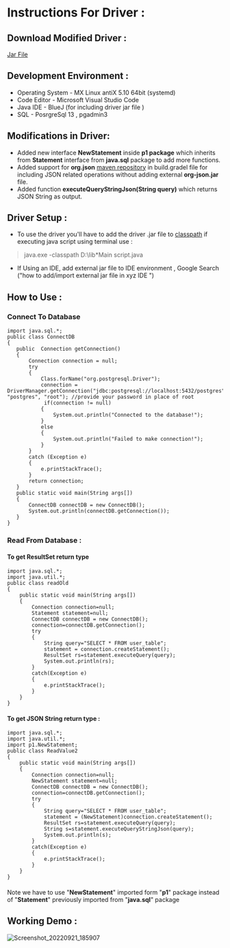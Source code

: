 # Instructions For Driver :
## Download Modified Driver :
[Jar File](https://github.com/sarthak-19/PostgreSql-JDBC-Driver/releases/download/driver/postgresql-42.5.1-SNAPSHOT-all.jar)
## Development Environment :

 -  Operating System - MX Linux antiX 5.10 64bit (systemd)
 - Code Editor - Microsoft Visual Studio Code
 - Java IDE - BlueJ (for including driver jar file )
 - SQL - PosrgreSql 13 , pgadmin3
## Modifications in Driver:
 - Added new interface **NewStatement** inside **p1 package** which inherits from **Statement** interface from **java.sql** package to add more functions.
 - Added support for **org.json** [maven repository](https://mvnrepository.com/artifact/org.json/json) in build.gradel file for including JSON related operations without adding external **org-json.jar** file.
 - Added function **executeQueryStringJson(String query)** which returns JSON String as output.
## Driver Setup :
- To  use the driver you'll have to add the driver .jar file to [classpath](https://www.geeksforgeeks.org/how-to-add-jar-file-to-classpath-in-java/)  if executing java script using terminal use :
>java.exe -classpath D:\lib\*Main script.java
- If Using an IDE, add external jar file to IDE environment , Google Search ("how to add/import external jar file in xyz IDE ")
 ## How to Use :
 ### Connect To Database 
 ```
 import java.sql.*;
public class ConnectDB 
{
    public  Connection getConnection() 
    {
        Connection connection = null;
        try 
        {
            Class.forName("org.postgresql.Driver");
            connection = DriverManager.getConnection("jdbc:postgresql://localhost:5432/postgres", "postgres", "root"); //provide your password in place of root
	         if(connection != null)
            {
                System.out.println("Connected to the database!");
            }
            else
            {
                System.out.println("Failed to make connection!");
            }
        }
        catch (Exception e) 
        {
            e.printStackTrace();
        }
        return connection;
    } 
    public static void main(String args[])
    {
        ConnectDB connectDB = new ConnectDB();
        System.out.println(connectDB.getConnection());
    }
}
```

### Read From Database :
#### To get ResultSet return type
```
import java.sql.*;
import java.util.*;
public class readOld
{
    public static void main(String args[])
    {
        Connection connection=null;
        Statement statement=null;
        ConnectDB connectDB = new ConnectDB();
        connection=connectDB.getConnection();
        try
        {
            String query="SELECT * FROM user_table";
            statement = connection.createStatement();
            ResultSet rs=statement.executeQuery(query);
            System.out.println(rs);
        }
        catch(Exception e)
        {
            e.printStackTrace();
        }
    }
}
```
#### To get JSON String return type :
```
import java.sql.*;
import java.util.*;
import p1.NewStatement;
public class ReadValue2
{
    public static void main(String args[])
    {
        Connection connection=null;
        NewStatement statement=null;
        ConnectDB connectDB = new ConnectDB();
        connection=connectDB.getConnection();
        try
        {
            String query="SELECT * FROM user_table";
            statement = (NewStatement)connection.createStatement();
            ResultSet rs=statement.executeQuery(query);   
            String s=statement.executeQueryStringJson(query);
            System.out.println(s);
        }
        catch(Exception e)
        {
            e.printStackTrace();
        }
    }
}
```
####
Note we have to use "**NewStatement**" imported form "**p1**" package instead of "**Statement**" previously imported from "**java.sql**" package

## Working Demo :
![Screenshot_20220921_185907](https://user-images.githubusercontent.com/69689387/191517279-6585cf58-fcc8-4916-b040-46892ad4d834.jpg)
